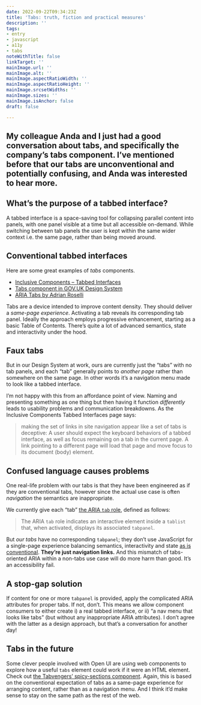 ```yaml
---
date: 2022-09-22T09:34:23Z
title: 'Tabs: truth, fiction and practical measures'
description: ''
tags:
- entry
- javascript
- a11y
- tabs
noteWithTitle: false
linkTarget: ''
mainImage.url: ''
mainImage.alt: ''
mainImage.aspectRatioWidth: ''
mainImage.aspectRatioHeight: ''
mainImage.srcsetWidths: ''
mainImage.sizes: ''
mainImage.isAnchor: false
draft: false

---
```

My colleague Anda and I just had a good conversation about tabs, and specifically the company’s tabs component. I’ve mentioned before that our tabs are unconventional and potentially confusing, and Anda was interested to hear more.
---

## What’s the purpose of a tabbed interface?

A tabbed interface is a space-saving tool for collapsing parallel content into panels, with one panel visible at a time but all accessible on-demand. While switching between tab panels the user is kept within the same wider context i.e. the same page, rather than being moved around. 

## Conventional tabbed interfaces

Here are some great examples of _tabs_ components.

* [Inclusive Components – Tabbed Interfaces](https://inclusive-components.design/tabbed-interfaces/)
* [Tabs component in GOV.UK Design System](https://design-system.service.gov.uk/components/tabs/)
* [ARIA Tabs by Adrian Roselli](https://adrianroselli.com/2013/02/aria-tabs.html)

Tabs are a device intended to improve content density. They should deliver a _same-page experience_. Activating a tab reveals its corresponding tab panel. Ideally the approach employs progressive enhancement, starting as a basic Table of Contents. There’s quite a lot of advanced semantics, state and interactivity under the hood.

## Faux tabs

But in our Design System at work, ours are currently just the “tabs” with no tab panels, and each “tab” generally points to _another page_ rather than somewhere on the same page. In other words it’s a navigation menu made to look like a tabbed interface. 

I’m not happy with this from an affordance point of view. Naming and presenting something as one thing but then having it function _differently_ leads to usability problems and communication breakdowns. As the Inclusive Components Tabbed Interfaces page says:

> making the set of links in site navigation appear like a set of tabs is deceptive: A user should expect the keyboard behaviors of a tabbed interface, as well as focus remaining on a tab in the current page. A link pointing to a different page will load that page and move focus to its document (body) element.

## Confused language causes problems

One real-life problem with our tabs is that they have been engineered as if they are conventional tabs, however since the actual use case is often _navigation_ the semantics are inappropriate. 

We currently give each “tab” [the ARIA `tab` role](https://developer.mozilla.org/en-US/docs/Web/Accessibility/ARIA/Roles/tab_role), defined as follows:

> The ARIA `tab` role indicates an interactive element inside a `tablist` that, when activated, displays its associated `tabpanel`.

But _our tabs_ have no corresponding `tabpanel`; they don’t use JavaScript for a single-page experience balancing semantics, interactivity and state [as is conventional](https://developer.mozilla.org/en-US/docs/Web/Accessibility/ARIA/Roles/tab_role#required_javascript_features). **They’re just navigation links.** And this mismatch of tabs-oriented ARIA within a non-tabs use case will do more harm than good. It’s an accessibility fail.

## A stop-gap solution

If content for one or more `tabpanel` is provided, apply the complicated ARIA attributes for proper tabs. If not, don’t. This means we allow component consumers to either create i) a real tabbed interface, or ii) “a nav menu that looks like tabs” (but without any inappropriate ARIA attributes). I don’t agree with the latter as a design approach, but that’s a conversation for another day!

## Tabs in the future

Some clever people involved with Open UI are using web components to explore how a useful `tabs` element could work if it were an HTML element. Check out [the Tabvengers’ spicy-sections component](https://github.com/tabvengers/spicy-sections. ). Again, this is based on the conventional expectation of tabs as a same-page experience for arranging content, rather than as a navigation menu. And I think it’d make sense to stay on the same path as the rest of the web.
